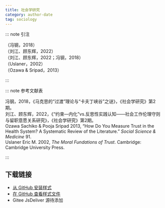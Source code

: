 ```yaml
--- 
title: 社会学研究 
category: author-date 
tag: sociology 
--- 
```


<!-- 此文件由脚本自动生成，请勿手动修改！ -->  

  

::: note 引注  

  （冯钢，2018）<br>
  （刘江、顾东辉，2022）<br>
  （刘江、顾东辉，2022；冯钢，2018）<br>
  （Uslaner，2002）<br>
  （Ozawa &#38; Sripad，2013）<br>
  

:::  

::: note 参考文献表  

<div class="csl-bib-body">
  <div class="csl-entry second-field-align-false hangingindent-true"> 冯钢，2018，《马克思的“过渡”理论与“卡夫丁峡谷”之谜》，《社会学研究》第2期。 </div>
  <div class="csl-entry second-field-align-false hangingindent-true"> 刘江、顾东辉，2022，《“约束—内化”vs.反思性实践认知——社会工作伦理守则与留职意愿关系研究》，《社会学研究》第2期。 </div>
  <div class="csl-entry second-field-align-false hangingindent-true"> Ozawa Sachiko &#38; Pooja Sripad 2013, “How Do You Measure Trust in the Health System? A Systematic Review of the Literature.” <i>Social Science &#38; Medicine</i> 91. </div>
  <div class="csl-entry second-field-align-false hangingindent-true"> Uslaner Eric M. 2002, <i>The Moral Fundations of Trust</i>. Cambridge: Cambridge University Press. </div>
</div>
  

:::  

<!-- more -->  

## 下载链接  

- [从 GitHub 安装样式](https://github.com/zotero-cn/styles/./raw/main/src/sociological-studies/sociological-studies.csl)  
- [在 GitHub 查看样式文件](https://github.com/zotero-cn/styles/./tree/main/src/sociological-studies/sociological-studies.csl)  
- Gitee JsDeliver 源待添加  
